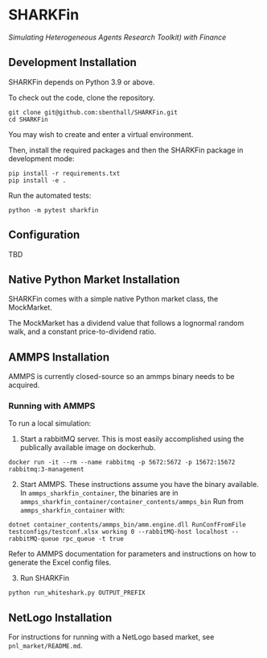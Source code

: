 # SHARKFin

_Simulating Heterogeneous Agents Research Toolkit) with Finance_

## Development Installation

SHARKFin depends on Python 3.9 or above.

To check out the code, clone the repository.

```
git clone git@github.com:sbenthall/SHARKFin.git
cd SHARKFin
```

You may wish to create and enter a virtual environment.

Then, install the required packages and then the SHARKFin package in development mode:

```
pip install -r requirements.txt
pip install -e .
```

Run the automated tests:

```
python -m pytest sharkfin
```

## Configuration

TBD


## Native Python Market Installation

SHARKFin comes with a simple native Python market class, the MockMarket.

The MockMarket has a dividend value that follows a lognormal random walk, and a constant price-to-dividend ratio.

## AMMPS Installation

AMMPS is currently closed-source so an ammps binary needs to be acquired.

### Running with AMMPS

To run a local simulation:

1. Start a rabbitMQ server. This is most easily accomplished using the publically available image on dockerhub.

```
docker run -it --rm --name rabbitmq -p 5672:5672 -p 15672:15672 rabbitmq:3-management
```

2. Start AMMPS. These instructions assume you have the binary available. In `ammps_sharkfin_container`, the binaries are in `ammps_sharkfin_container/container_contents/ammps_bin` Run from `ammps_sharkfin_container` with:

```
dotnet container_contents/ammps_bin/amm.engine.dll RunConfFromFile testconfigs/testconf.xlsx working 0 --rabbitMQ-host localhost --rabbitMQ-queue rpc_queue -t true
```

Refer to AMMPS documentation for parameters and instructions on how to generate the Excel config files.


3. Run SHARKFin

```
python run_whiteshark.py OUTPUT_PREFIX
```

## NetLogo Installation

For instructions for running with a NetLogo based market, see `pnl_market/README.md`.
